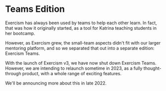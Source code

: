 # Teams Edition

Exercism has always been used by teams to help each other learn.
In fact, that was how it originally started, as a tool for Katrina teaching students in her bootcamp.

However, as Exercism grew, the small-team aspects didn't fit with our larger mentoring platform, and so we separated that out into a separate edition: Exercism Teams.

With the launch of Exercism v3, we have now shut down Exercism Teams.
However, we are intending to relaunch sometime in 2023, as a fully thought-through product, with a whole range of exciting features.

We'll be announcing more about this in late 2022.
